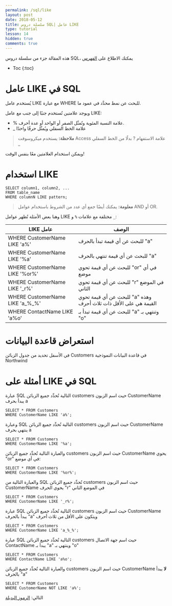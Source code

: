 ```yaml
---
permalink: /sql/like
layout: post
date: 2018-05-12
title: سلسلة دروس SQL| عامل LIKE
type: tutorial
lesson: 14
hidden: true
comments: true
---
```


هذه المقالة جزء من سلسلة دروس SQL، يمكنك الاطلاع على [الفهرس](intro)

* Toc
{:toc}


# عامل LIKE في SQL

يُستخدم عامل LIKE مع عبارة WHERE للبحث عن نمط محدَّد في عمود ما.

ويوجد علامتين تُستخدم جنبًا إلى جنب مع عامل LIKE:

* % علامة النسبة المئوية وتُمثّل الصفر أو الواحد أو عدة أحرف.
* _ علامة الخط السفلي ويُمثّل حرفًا واحدًا

> **ملاحظة:** يستخدم ميكروسوفت Access علامة الاستفهام ? بدلًا من الخط السفلي _

ويمكن استخدام العلامتين معًا بنفس الوقت!


# استخدام LIKE

	SELECT column1, column2, ...
	FROM table_name
	WHERE columnN LIKE pattern;

> **معلومة:** يمكنك أيضًا جمع أي عدد من الشروط باستخدام عوامل AND أو OR.

وهنا بعض الأمثلة تُظهر عوامل LIKE مختلفة مع علامات `%` و `_`:



| LIKE عامل	|الوصف
|--------------|-----------
|  WHERE CustomerName LIKE 'a%'  |  للبحث عن أي قيمة تبدأ بالحرف "a"
|WHERE CustomerName LIKE '%a'	| للبحث عن أي قيمة تنتهي بالحرف "a"
|WHERE CustomerName LIKE '%or%'	| للبحث عن أي قيمة تحوي "or" في أي موضع
|WHERE CustomerName LIKE '_r%'	| للبحث عن أي قيمة تحوي "r" في الموضع الثاني
|WHERE CustomerName LIKE 'a_%_%'	| للبحث عن أي قيمة تحوي "a" وهذه القيمة هي على الأقل ذات ثلاث أحرف
|WHERE ContactName LIKE 'a%o'	| للبحث عن أي قيمة تبدأ بـ "a" وتنتهي بـ "o"





# استعراض قاعدة البيانات


في الأسفل تحديد من جدول الزبائن Customers في قاعدة البيانات النموذجية Northwind

<amp-img height="250" width="600" src="/assets/customers.png" alt="دروس SQL"></amp-img>



# أمثلة على LIKE في SQL 

عبارة SQL التالية تُحدِّد جميع الزبائن customers حيث اسم الزبون CustomerName يبدأ بحرف a

	SELECT * FROM Customers
	WHERE CustomerName LIKE 'a%';

وعبارة SQL التالية تُحدِّد جميع الزبائن customers حيث اسم الزبون CustomerName ينتهي بحرف a

	SELECT * FROM Customers
	WHERE CustomerName LIKE '%a';

والعبارة التالية تُحدِّد جميع الزبائن customers حيث اسم الزبون CustomerName يحوي "or" في أي موضع:

	SELECT * FROM Customers
	WHERE CustomerName LIKE '%or%';

والعبارة التالية من SQL تُحدِّد جميع الزبائن customers حيث اسم الزبون CustomerName يحوي الحرف "r" في الموضع الثاني

	SELECT * FROM Customers
	WHERE CustomerName LIKE '_r%';

عبارة SQL التالية تُحدِّد جميع الزبائن customers حيث اسم الزبون CustomerName يبدأ بالحرف "a" ويتكون على الأقل من ثلاث أحرف

	SELECT * FROM Customers
	WHERE CustomerName LIKE 'a_%_%';

عبارة SQL التالية تُحدِّد جميع الزبائن customers حيث اسم جهة الاتصال ContactName يبدأ بـ "a" وينتهي بـ "o"

	SELECT * FROM Customers
	WHERE ContactName LIKE 'a%o';

والعبارة التالية تُحدِّد جميع الزبائن customers حيث اسم الزبون CustomerName **لا** يبدأ بالحرف "a" 

	SELECT * FROM Customers
	WHERE CustomerName NOT LIKE 'a%';

التالي: [الرموز البديلة ](wildcard_characters)

